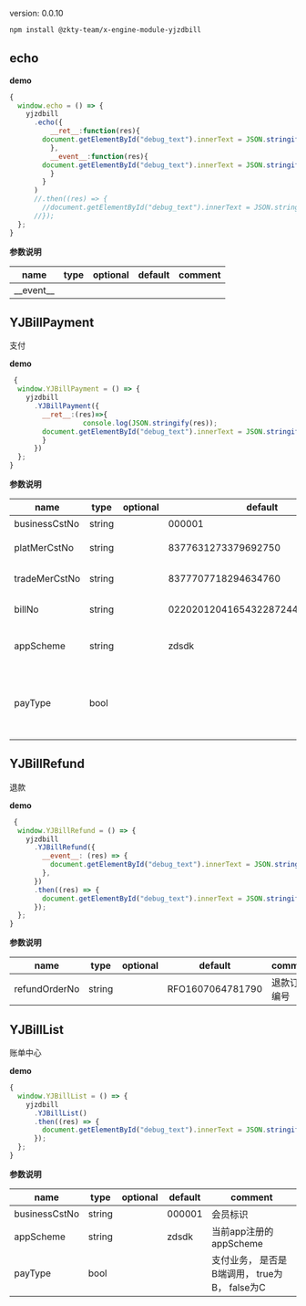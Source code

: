 
version: 0.0.10
``` bash
npm install @zkty-team/x-engine-module-yjzdbill
```



## echo



**demo**
``` js
{
  window.echo = () => {
    yjzdbill
      .echo({
          __ret__:function(res){
        document.getElementById("debug_text").innerText = JSON.stringify("__ret__"+res);
          },
          __event__:function(res){
        document.getElementById("debug_text").innerText = JSON.stringify(res);
          }
        }
      )
      //.then((res) => {
        //document.getElementById("debug_text").innerText = JSON.stringify(res);
      //});
  };
}
``` 

	
**参数说明**

| name                        | type      | optional | default   | comment  |
| --------------------------- | --------- | -------- | --------- |--------- |
| \_\_event\_\_ |  |  |  |  |


## YJBillPayment

支付

**demo**
``` js
 {
  window.YJBillPayment = () => {
    yjzdbill
      .YJBillPayment({
        __ret__:(res)=>{
                  console.log(JSON.stringify(res));
        document.getElementById("debug_text").innerText = JSON.stringify(res);
        }
      })
  };
}
``` 

	
**参数说明**

| name                        | type      | optional | default   | comment  |
| --------------------------- | --------- | -------- | --------- |--------- |
| businessCstNo | string |  | 000001 | 会员标识 |
| platMerCstNo | string |  | 8377631273379692750 | 预下单平台商户号 |
| tradeMerCstNo | string |  | 8377707718294634760 | 预下单交易商户号 |
| billNo | string |  | 022020120416543228724452ba399222 | 业务系统订单号 |
| appScheme | string |  | zdsdk | 当前app注册的appScheme |
| payType | bool |  |  | 支付业务， 是否是 B端调用，  true为B， false为C |


## YJBillRefund

退款

**demo**
``` js
 {
  window.YJBillRefund = () => {
    yjzdbill
      .YJBillRefund({
        __event__: (res) => {
          document.getElementById("debug_text").innerText = JSON.stringify(res);
        },
      })
      .then((res) => {
        document.getElementById("debug_text").innerText = JSON.stringify(res);
      });
  };
}
``` 

	
**参数说明**

| name                        | type      | optional | default   | comment  |
| --------------------------- | --------- | -------- | --------- |--------- |
| refundOrderNo | string |  | RFO1607064781790 | 退款订单编号 |


## YJBillList

账单中心

**demo**
``` js
{
  window.YJBillList = () => {
    yjzdbill
      .YJBillList()
      .then((res) => {
        document.getElementById("debug_text").innerText = JSON.stringify(res);
      });
  };
}
``` 

	
**参数说明**

| name                        | type      | optional | default   | comment  |
| --------------------------- | --------- | -------- | --------- |--------- |
| businessCstNo | string |  | 000001 | 会员标识 |
| appScheme | string |  | zdsdk | 当前app注册的appScheme |
| payType | bool |  |  | 支付业务， 是否是 B端调用，  true为B， false为C |

    